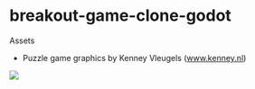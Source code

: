 # breakout-game-clone-godot

Assets
- Puzzle game graphics by Kenney Vleugels (www.kenney.nl)

<img src="screen-shot.png">